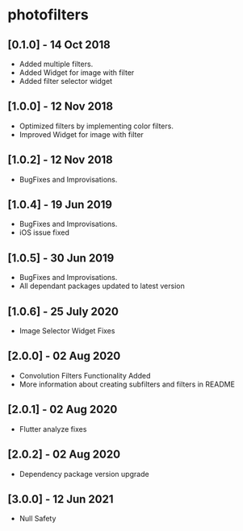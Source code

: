 # photofilters

## [0.1.0] - 14 Oct 2018

- Added multiple filters.
- Added Widget for image with filter
- Added filter selector widget

## [1.0.0] - 12 Nov 2018

- Optimized filters by implementing color filters.
- Improved Widget for image with filter

## [1.0.2] - 12 Nov 2018

- BugFixes and Improvisations.

## [1.0.4] - 19 Jun 2019

- BugFixes and Improvisations.
- iOS issue fixed

## [1.0.5] - 30 Jun 2019

- BugFixes and Improvisations.
- All dependant packages updated to latest version

## [1.0.6] - 25 July 2020

- Image Selector Widget Fixes

## [2.0.0] - 02 Aug 2020

- Convolution Filters Functionality Added
- More information about creating subfilters and filters in README

## [2.0.1] - 02 Aug 2020

- Flutter analyze fixes

## [2.0.2] - 02 Aug 2020

- Dependency package version upgrade

## [3.0.0] - 12 Jun 2021

- Null Safety

